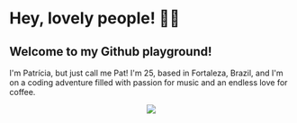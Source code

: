 <h1> Hey, lovely people! 🌈✨</h1>
<div></div>
<!--rede social aqui-->
<!--meu avatar aqui-->
<h2>Welcome to my Github playground!</h2> 
<div></div>
<p>I'm Patrícia, but just call me Pat! I'm 25, based in Fortaleza, Brazil, and I'm on a coding adventure filled with passion for music and an endless love for coffee.</p>

<div align="center">
  <img src="https://tenor.com/view/peach-goma-peach-and-goma-peach-peach-cat-coffee-gif-26865068">
</div>


<!--Cheers to coding and spreading good vibes! 🚀🌈

 - 🔭 Atualmente estou fazendo transição de carreira enquanto sou ADM voluntária na comunidade mulheres e tecnologia ...
- 🌱 atualmente estou estudando HTML, CSS e JavaScript ...
- 👯 Estou disponível para trabalhar em conjunto em projetos...
- 📫 Redes sociais ...
- 😄 Pronomes: ela/dela
- ⚡ Fun fact: ...

-->
